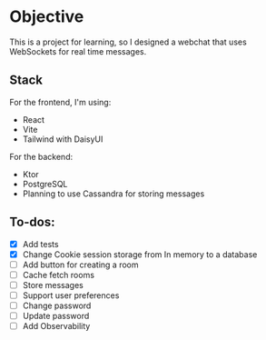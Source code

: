 # Objective 
This is a project for learning, so I designed a webchat that uses WebSockets for real time messages. 

## Stack
For the frontend, I'm using:
- React
- Vite
- Tailwind with DaisyUI

For the backend:
- Ktor
- PostgreSQL
- Planning to use Cassandra for storing messages

## To-dos:
- [x] Add tests
- [x] Change Cookie session storage from In memory to a database
- [ ] Add button for creating a room
- [ ] Cache fetch rooms
- [ ] Store messages
- [ ] Support user preferences
- [ ] Change password
- [ ] Update password
- [ ] Add Observability
